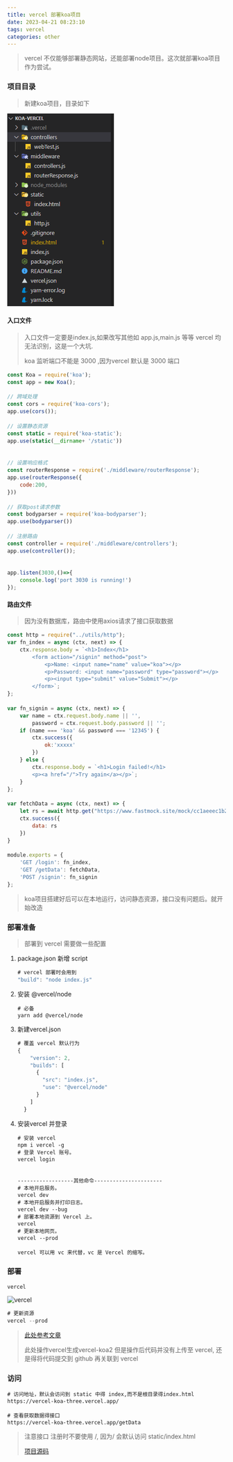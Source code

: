 ```yaml
---
title: vercel 部署koa项目
date: 2023-04-21 08:23:10
tags: vercel
categories: other
---
```


> vercel 不仅能够部署静态网站，还能部署node项目。这次就部署koa项目作为尝试。



### 项目目录

> 新建koa项目，目录如下

![image-20230421090353337](https://raw.githubusercontent.com/wyf195075595/images/main/blog/image-20230421090353337.png)

<!--more-->

#### 入口文件

> 入口文件一定要是index.js,如果改写其他如 app.js,main.js 等等 vercel 均无法识别，这是一个大坑.
>
> koa 监听端口不能是 3000 ,因为vercel 默认是 3000 端口

```js
const Koa = require('koa');
const app = new Koa();

// 跨域处理
const cors = require('koa-cors');
app.use(cors());

// 设置静态资源
const static = require('koa-static');
app.use(static(__dirname+ '/static'))


// 设置响应格式
const routerResponse = require('./middleware/routerResponse');
app.use(routerResponse({
    code:200,
}))

// 获取post请求参数
const bodyparser = require('koa-bodyparser');
app.use(bodyparser())

// 注册路由
const controller = require('./middleware/controllers');
app.use(controller());


app.listen(3030,()=>{
	console.log('port 3030 is running!')
});
```

#### 路由文件

> 因为没有数据库，路由中使用axios请求了接口获取数据

```js
const http = require("../utils/http");
var fn_index = async (ctx, next) => {
    ctx.response.body = `<h1>Index</h1>
        <form action="/signin" method="post">
            <p>Name: <input name="name" value="koa"></p>
            <p>Password: <input name="password" type="password"></p>
            <p><input type="submit" value="Submit"></p>
        </form>`;
};

var fn_signin = async (ctx, next) => {
    var name = ctx.request.body.name || '',
        password = ctx.request.body.password || '';
    if (name === 'koa' && password === '12345') {
        ctx.success({
            ok:'xxxxx'
        })
    } else {
        ctx.response.body = `<h1>Login failed!</h1>
        <p><a href="/">Try again</a></p>`;
    }
};

var fetchData = async (ctx, next) => {
    let rs = await http.get("https://www.fastmock.site/mock/cc1aeeec1b278c3c30ec60eeaf462247/front/getPicList")
    ctx.success({
        data: rs
    })
}

module.exports = {
    'GET /login': fn_index,
    'GET /getData': fetchData,
    'POST /signin': fn_signin
};
```

> koa项目搭建好后可以在本地运行，访问静态资源，接口没有问题后。就开始改造

### 部署准备

> 部署到 vercel 需要做一些配置

1. package.json 新增 script

	```js
	# vercel 部署时会用到
	"build": "node index.js"
	```

2. 安装 @vercel/node

	```shell
	# 必备
	yarn add @vercel/node
	```

3. 新建vercel.json

	```js
	# 覆盖 vercel 默认行为
	{
	    "version": 2,
	    "builds": [
	      {
	        "src": "index.js",
	        "use": "@vercel/node"
	      }
	    ]
	  }
	```

4. 安装vercel 并登录

	```shell
	# 安装 vercel
	npm i vercel -g
	# 登录 Vercel 账号。
	vercel login
	
	
	------------------其他命令----------------------
	# 本地开启服务。
	vercel dev
	# 本地开启服务并打印日志。
	vercel dev --bug
	# 部署本地资源到 Vercel 上。
	vercel
	# 更新本地网页。
	vercel --prod
	
	vercel 可以用 vc 来代替，vc 是 Vercel 的缩写。
	```

### 部署

```shell
vercel
```

![vercel](https://s9.51cto.com/oss/202205/10/d78f532685481bcc147866bb9c8a2276277074.png)

```js
# 更新资源
vercel --prod
```

> [此处参考文章](https://www.51cto.com/article/708495.html)
>
> 此处操作vercel生成vercel-koa2 但是操作后代码并没有上传至 vercel, 还是得将代码提交到 github 再关联到 vercel

### 访问

```shell
# 访问地址，默认会访问到 static 中得 index,而不是根目录得index.html
https://vercel-koa-three.vercel.app/

# 查看获取数据得接口
https://vercel-koa-three.vercel.app/getData
```

> 注意接口 注册时不要使用 /, 因为/ 会默认访问 static/index.html
>
> [项目源码](https://github.com/wyf195075595/koa-vercel)

